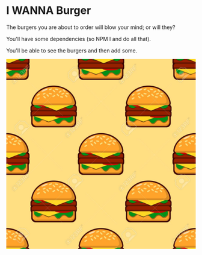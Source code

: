 # I WANNA **Burger**

The burgers you are about to order will blow your mind; or will they?

You'll have some dependencies (so NPM I and do all that).

You'll be able to see the burgers and then add some.

![Alt text](https://github.com/caliew26/burger/blob/master/public/assets/img/94767513-seamless-pattern-of-burgers-background-for-fast-food-packing-poster-isometry-illustration-eps.jpg "Burger Background")

